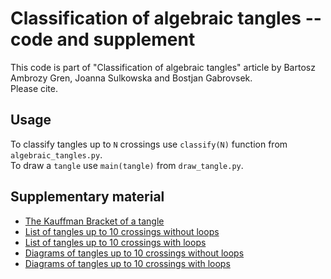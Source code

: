 # Classification of algebraic tangles -- code and supplement

This code is part of "Classification of algebraic tangles" article by Bartosz Ambrozy Gren, Joanna Sulkowska and Bostjan Gabrovsek.\
Please cite.

## Usage

To classify tangles up to `N` crossings use `classify(N)` function from `algebraic_tangles.py`.\
To draw a `tangle` use `main(tangle)` from `draw_tangle.py`.

## Supplementary material
* [The Kauffman Bracket of a tangle](https://github.com/baaagr/Classification_of_algebraic_tangles/blob/main/supplement/Supplement_1-Kauffman_bracket_of_a_tangle.pdf)
* [List of tangles up to 10 crossings without loops](https://github.com/baaagr/Classification_of_algebraic_tangles/blob/main/supplement/Supplement_2-List_of_tangles_no_loops.pdf)
* [List of tangles up to 10 crossings with loops](https://github.com/baaagr/Classification_of_algebraic_tangles/blob/main/supplement/Supplement_3-List_of_tangles_with_loops.pdf)
* [Diagrams of tangles up to 10 crossings without loops](https://github.com/baaagr/Classification_of_algebraic_tangles/blob/main/supplement/Supplement_4-Diagrams_of_tangles_no_loops.pdf)
* [Diagrams of tangles up to 10 crossings with loops](https://github.com/baaagr/Classification_of_algebraic_tangles/blob/main/supplement/Supplement_5-Diagrams_of_tangles_with_loops.pdf)
